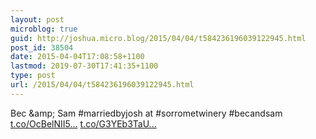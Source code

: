 ```yaml
---
layout: post
microblog: true
guid: http://joshua.micro.blog/2015/04/04/t584236196039122945.html
post_id: 38504
date: 2015-04-04T17:08:58+1100
lastmod: 2019-07-30T17:41:35+1100
type: post
url: /2015/04/04/t584236196039122945.html
---
```

Bec &amp;amp; Sam #marriedbyjosh at #sorrometwinery #becandsam [t.co/OcBelNII5...](http://t.co/OcBelNII5l) [t.co/G3YEb3TaU...](http://t.co/G3YEb3TaUt)
